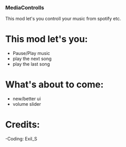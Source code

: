 ### MediaControlls

This mod let's you controll your music from spotify etc.

# This mod let's you:
- Pause/Play music
- play the next song
- play the last song

# What's about to come:
- new/better ui
- volume slider

# Credits:
-Coding: Exil_S
